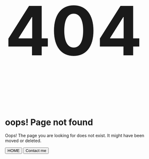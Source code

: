 <!-- component -->
<!DOCTYPE html>
<html>
<head>
<title>404 Error Page Design In Tailwind CSS</title>
<meta charset="utf-8">
<meta name="viewport" content="width=device-width, initial-scale=1">
<link href="https://fonts.googleapis.com/css?family=Nunito+Sans:300i,400,700&display=swap" rel="stylesheet">
<link rel="stylesheet" href="https://cdnjs.cloudflare.com/ajax/libs/font-awesome/4.7.0/css/font-awesome.min.css">
<link href="https://unpkg.com/tailwindcss@^2/dist/tailwind.min.css" rel="stylesheet">
<style type="text/css">
      .text-9xl{
      font-size: 14rem;
      }
      @media(max-width: 645px){
      .text-9xl{
      font-size: 5.75rem;
      }
      .text-6xl{
      font-size: 1.75rem;
      }
      .text-2xl {
      font-size: 1rem;
      line-height: 1.2rem;
      }
      .py-8 {
      padding-top: 1rem;
      padding-bottom: 1rem;
      }
      .px-6 {
      padding-left: 1.2rem;
      padding-right: 1.2rem;
      }
      .mr-6{
      margin-right: 0.5rem;
      }
      .px-12 {
      padding-left: 1rem;
      padding-right: 1rem;
      }
      }
    </style>
</head>
<body>
<div class="bg-gradient-to-r from-purple-300 to-blue-200">
<div class="w-9/12 m-auto py-16 min-h-screen flex items-center justify-center">
<div class="bg-white shadow overflow-hidden sm:rounded-lg pb-8">
<div class="border-t border-gray-200 text-center pt-8">
<h1 class="text-9xl font-bold text-purple-400">404</h1>
<h1 class="text-6xl font-medium py-8">oops! Page not found</h1>
<p class="text-2xl pb-8 px-12 font-medium">Oops! The page you are looking for does not exist. It might have been moved or deleted.</p>
<button class="bg-gradient-to-r from-purple-400 to-blue-500 hover:from-pink-500 hover:to-orange-500 text-white font-semibold px-6 py-3 rounded-md mr-6">
HOME
</button>
<button class="bg-gradient-to-r from-red-400 to-red-500 hover:from-red-500 hover:to-red-500 text-white font-semibold px-6 py-3 rounded-md">
Contact me
</button>
</div>
</div>
</div>
</div>
</body>
</html>
